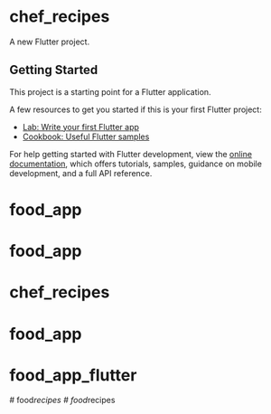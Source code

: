 # chef_recipes

A new Flutter project.

## Getting Started

This project is a starting point for a Flutter application.

A few resources to get you started if this is your first Flutter project:

- [Lab: Write your first Flutter app](https://docs.flutter.dev/get-started/codelab)
- [Cookbook: Useful Flutter samples](https://docs.flutter.dev/cookbook)

For help getting started with Flutter development, view the
[online documentation](https://docs.flutter.dev/), which offers tutorials,
samples, guidance on mobile development, and a full API reference.
# food_app
# food_app
# chef_recipes
# food_app
# food_app_flutter
#   f o o d _ r e c i p e s  
 #   f o o d _ r e c i p e s  
 